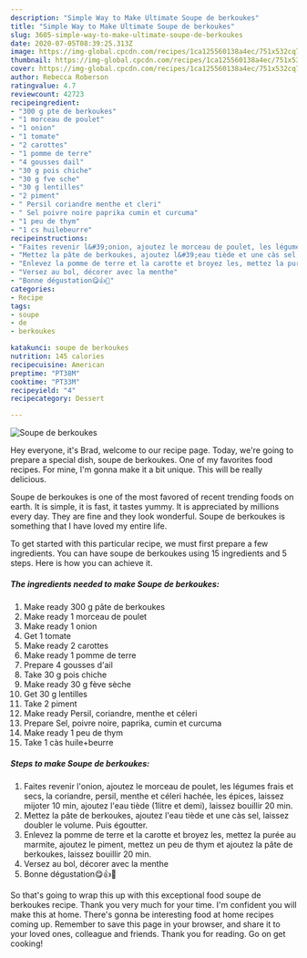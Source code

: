 ```yaml
---
description: "Simple Way to Make Ultimate Soupe de berkoukes"
title: "Simple Way to Make Ultimate Soupe de berkoukes"
slug: 3605-simple-way-to-make-ultimate-soupe-de-berkoukes
date: 2020-07-05T08:39:25.313Z
image: https://img-global.cpcdn.com/recipes/1ca125560138a4ec/751x532cq70/soupe-de-berkoukes-photo-principale-de-la-recette.jpg
thumbnail: https://img-global.cpcdn.com/recipes/1ca125560138a4ec/751x532cq70/soupe-de-berkoukes-photo-principale-de-la-recette.jpg
cover: https://img-global.cpcdn.com/recipes/1ca125560138a4ec/751x532cq70/soupe-de-berkoukes-photo-principale-de-la-recette.jpg
author: Rebecca Roberson
ratingvalue: 4.7
reviewcount: 42723
recipeingredient:
- "300 g pte de berkoukes"
- "1 morceau de poulet"
- "1 onion"
- "1 tomate"
- "2 carottes"
- "1 pomme de terre"
- "4 gousses dail"
- "30 g pois chiche"
- "30 g fve sche"
- "30 g lentilles"
- "2 piment"
- " Persil coriandre menthe et cleri"
- " Sel poivre noire paprika cumin et curcuma"
- "1 peu de thym"
- "1 cs huilebeurre"
recipeinstructions:
- "Faites revenir l&#39;onion, ajoutez le morceau de poulet, les légumes frais et secs, la coriandre, persil, menthe et céleri hachée, les épices, laissez mijoter 10 min, ajoutez l&#39;eau tiède (1litre et demi), laissez bouillir 20 min."
- "Mettez la pâte de berkoukes, ajoutez l&#39;eau tiède et une càs sel, laissez doubler le volume. Puis égoutter."
- "Enlevez la pomme de terre et la carotte et broyez les, mettez la purée au marmite, ajoutez le piment, mettez un peu de thym et ajoutez la pâte de berkoukes, laissez bouillir 20 min."
- "Versez au bol, décorer avec la menthe"
- "Bonne dégustation😋👍💖"
categories:
- Recipe
tags:
- soupe
- de
- berkoukes

katakunci: soupe de berkoukes 
nutrition: 145 calories
recipecuisine: American
preptime: "PT38M"
cooktime: "PT33M"
recipeyield: "4"
recipecategory: Dessert

---
```



![Soupe de berkoukes](https://img-global.cpcdn.com/recipes/1ca125560138a4ec/751x532cq70/soupe-de-berkoukes-photo-principale-de-la-recette.jpg)

Hey everyone, it's Brad, welcome to our recipe page. Today, we're going to prepare a special dish, soupe de berkoukes. One of my favorites food recipes. For mine, I'm gonna make it a bit unique. This will be really delicious.



Soupe de berkoukes is one of the most favored of recent trending foods on earth. It is simple, it is fast, it tastes yummy. It is appreciated by millions every day. They are fine and they look wonderful. Soupe de berkoukes is something that I have loved my entire life.


To get started with this particular recipe, we must first prepare a few ingredients. You can have soupe de berkoukes using 15 ingredients and 5 steps. Here is how you can achieve it.

<!--inarticleads1-->

##### The ingredients needed to make Soupe de berkoukes:

1. Make ready 300 g pâte de berkoukes
1. Make ready 1 morceau de poulet
1. Make ready 1 onion
1. Get 1 tomate
1. Make ready 2 carottes
1. Make ready 1 pomme de terre
1. Prepare 4 gousses d&#39;ail
1. Take 30 g pois chiche
1. Make ready 30 g fève sèche
1. Get 30 g lentilles
1. Take 2 piment
1. Make ready  Persil, coriandre, menthe et céleri
1. Prepare  Sel, poivre noire, paprika, cumin et curcuma
1. Make ready 1 peu de thym
1. Take 1 càs huile+beurre




<!--inarticleads2-->

##### Steps to make Soupe de berkoukes:

1. Faites revenir l&#39;onion, ajoutez le morceau de poulet, les légumes frais et secs, la coriandre, persil, menthe et céleri hachée, les épices, laissez mijoter 10 min, ajoutez l&#39;eau tiède (1litre et demi), laissez bouillir 20 min.
1. Mettez la pâte de berkoukes, ajoutez l&#39;eau tiède et une càs sel, laissez doubler le volume. Puis égoutter.
1. Enlevez la pomme de terre et la carotte et broyez les, mettez la purée au marmite, ajoutez le piment, mettez un peu de thym et ajoutez la pâte de berkoukes, laissez bouillir 20 min.
1. Versez au bol, décorer avec la menthe
1. Bonne dégustation😋👍💖




So that's going to wrap this up with this exceptional food soupe de berkoukes recipe. Thank you very much for your time. I'm confident you will make this at home. There's gonna be interesting food at home recipes coming up. Remember to save this page in your browser, and share it to your loved ones, colleague and friends. Thank you for reading. Go on get cooking!
